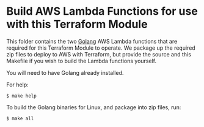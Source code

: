 # Build AWS Lambda Functions for use with this Terraform Module

This folder contains the two [Golang](https://golang.org/) AWS Lambda functions that are required for this Terraform Module to operate. We package up the required zip files to deploy to AWS with Terraform, but provide the source and this Makefile if you wish to build the Lambda functions yourself.

You will need to have Golang already installed.

For help:

```shell
$ make help
```

To build the Golang binaries for Linux, and package into zip files, run:

```shell
$ make all
```

